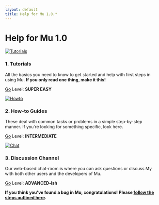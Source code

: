 ```yaml
---
layout: default
title: Help for Mu 1.0.*
---
```


# Help for Mu 1.0

<div class="row">
  <div class="col-sm-4 col-md-4">
    <div class="thumbnail">
      <a href="/en/tutorials/1.0">
      <img src="/img/en/tutorials/start.gif" alt="Tutorials"
        class="img-responsive center-block img-rounded movie-light">
      </a>
      <div class="caption">
        <h3>1. Tutorials</h3>
        <p>All the basics you need to know to get started and help with first
        steps in using Mu. <strong>If you only read one thing, make it
        this!</strong></p>
        <p><a href="/en/tutorials/1.0" class="btn btn-primary"
           role="button">Go</a> Level: <strong>SUPER EASY</strong></p>
      </div>
    </div>
  </div>
  <div class="col-sm-4 col-md-4">
    <div class="thumbnail">
      <a href="/en/howto/1.0">
      <img src="/img/en/help/howto.png" alt="Howto"
        class="img-responsive center-block img-rounded movie-light">
      </a>
      <div class="caption">
        <h3>2. How-to Guides</h3>
        <p>These deal with common tasks or problems in a simple
        step-by-step manner. If you're looking for something specific,
        look here.</p>
        <p><a href="/en/howto/1.0" class="btn btn-primary"
           role="button">Go</a> Level: <strong>INTERMEDIATE</strong></p>
      </div>
    </div>
  </div>
  <div class="col-sm-4 col-md-4">
    <div class="thumbnail">
      <a href="/en/discuss">
      <img src="/img/en/help/chat.png" alt="Chat"
        class="img-responsive center-block img-rounded movie-light">
      </a>
      <div class="caption">
        <h3>3. Discussion Channel</h3>
        <p>Our web-based chat-room is where you can ask questions or discuss
        My with both other users and the developers of Mu.</p>
        <p><a href="/en/discuss" class="btn btn-primary"
           role="button">Go</a> Level: <strong>ADVANCED-ish</strong></p>
      </div>
    </div>
  </div>
</div>

**If you think you've found a bug in Mu, congratulations! Please [follow the steps outlined here](/en/howto/bugs).**
